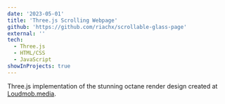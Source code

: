 ```yaml
---
date: '2023-05-01'
title: 'Three.js Scrolling Webpage'
github: 'https://github.com/riachx/scrollable-glass-page'
external: ''
tech:
  - Three.js
  - HTML/CSS
  - JavaScript
showInProjects: true
---
```


Three.js implementation of the stunning octane render design created at <a href="https://dribbble.com/shots/15145691-Minimal-Landing-Page-Website-Design-for-Design-World">Loudmob.media</a>.
